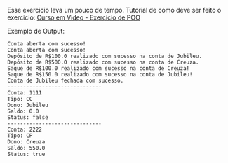 Esse exercicio leva um pouco de tempo. Tutorial de como deve ser feito o exercicio: <a href="https://www.youtube.com/watch?v=hOC461osYgk&amp;list=PLHz_AreHm4dkqe2aR0tQK74m8SFe-aGsY&amp;index=11" target="_blank">Curso em Video - Exercicio de POO</a>

Exemplo de Output:
~~~
Conta aberta com sucesso!
Conta aberta com sucesso!
Depósito de R$100.0 realizado com sucesso na conta de Jubileu.
Depósito de R$500.0 realizado com sucesso na conta de Creuza.
Saque de R$100.0 realizado com sucesso na conta de Creuza!
Saque de R$150.0 realizado com sucesso na conta de Jubileu!
Conta de Jubileu fechada com sucesso.
------------------------------
Conta: 1111
Tipo: CC
Dono: Jubileu
Saldo: 0.0
Status: false
------------------------------
Conta: 2222
Tipo: CP
Dono: Creuza
Saldo: 550.0
Status: true
~~~